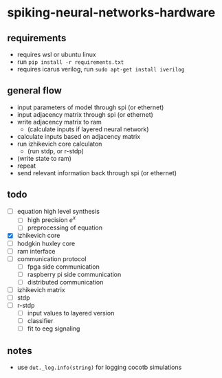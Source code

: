 # spiking-neural-networks-hardware

## requirements

- requires wsl or ubuntu linux
- run `pip install -r requirements.txt`
- requires icarus verilog, run `sudo apt-get install iverilog`

## general flow

- input parameters of model through spi (or ethernet)
- input adjacency matrix through spi (or ethernet)
- write adjacency matrix to ram
  - (calculate inputs if layered neural network)
- calculate inputs based on adjacency matrix
- run izhikevich core calculaton
  - (run stdp, or r-stdp)
- (write state to ram)
- repeat
- send relevant information back through spi (or ethernet)

## todo

- [ ] equation high level synthesis
  - [ ] high precision $e^x$
  - [ ] preprocessing of equation
- [x] izhikevich core
- [ ] hodgkin huxley core
- [ ] ram interface
- [ ] communication protocol
  - [ ] fpga side communication
  - [ ] raspberry pi side communication
  - [ ] distributed communication
- [ ] izhikevich matrix
- [ ] stdp
- [ ] r-stdp
  - [ ] input values to layered version
  - [ ] classifier
  - [ ] fit to eeg signaling

## notes

- use `dut._log.info(string)` for logging cocotb simulations
